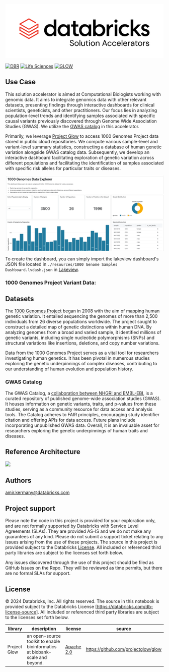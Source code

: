 <img src=https://raw.githubusercontent.com/databricks-industry-solutions/.github/main/profile/solacc_logo.png width="600px">

[![DBR](https://img.shields.io/badge/DBR-HLS-red?logo=databricks&style=for-the-badge)](https://www.databricks.com/solutions/industries/healthcare-and-life-sciences)
[![Life Sciences](https://img.shields.io/badge/🔬RnD-LifeSciences-green?&style=for-the-badge)](hhttps://www.databricks.com/solutions/industries/life-sciences-industry-solutions)
[![GLOW](https://img.shields.io/badge/🧬genomics-Glow-blue?style=for-the-badge)](https://github.com/projectglow/glow)

## Use Case
This solution accelerator is aimed at Computational Biologists working with genomic data. It aims to integrate genomics data with other relevant datasets, presenting findings through interactive dashboards for clinical scientists, geneticists, and other practitioners. Our focus lies in analyzing population-level trends and identifying samples associated with specific causal variants previously discovered through Genome Wide Association Studies (GWAS). We utilize the [GWAS catalog](https://www.ebi.ac.uk/gwas/) in this accelerator.

Primarily, we leverage [Project Glow](https://github.com/projectglow/glow) to access 1000 Genomes Project data stored in public cloud repositories. We compute various sample-level and variant-level summary statistics, constructing a database of human genetic variation alongside GWAS catalog data. Subsequently, we develop an interactive dashboard facilitating exploration of genetic variation across different populations and facilitating the identification of samples associated with specific risk alleles for particular traits or diseases.

![](https://github.com/databricks-industry-solutions/db-omics/blob/53a78f42b9bb679c20094b62cd67c160b71c64e0/images/1KGDash.gif)

To create the dashboard, you can simply import the lakeview dashboard's JSON file located in `./resources/1000 Genome Samples Dashboard.lvdash.json` in [Lakeview](https://docs.databricks.com/en/dashboards/lakeview.html).

### 1000 Genomes Project Variant Data: 

## Datasets

The [1000 Genomes Project](https://www.internationalgenome.org/) began in 2008 with the aim of mapping human genetic variation. It entailed sequencing the genomes of more than 2,500 individuals from 26 diverse populations worldwide.
The project sought to construct a detailed map of genetic distinctions within human DNA. By analyzing genomes from a broad and varied sample, it identified millions of genetic variants, including single nucleotide polymorphisms (SNPs) and structural variations like insertions, deletions, and copy number variations.

Data from the 1000 Genomes Project serves as a vital tool for researchers investigating human genetics. It has been pivotal in numerous studies exploring the genetic underpinnings of complex diseases, contributing to our understanding of human evolution and population history.

### GWAS Catalog
The GWAS Catalog, a [collaboration between NHGRI and EMBL-EBI](https://www.ncbi.nlm.nih.gov/pmc/articles/PMC6323933/), is a curated repository of published genome-wide association studies (GWAS). It houses information on genetic variants, traits, and p-values from these studies, serving as a community resource for data access and analysis tools. The Catalog adheres to FAIR principles, encouraging study identifier citation and offering APIs for data access. Future plans include incorporating unpublished GWAS data. Overall, it is an invaluable asset for researchers exploring the genetic underpinnings of human traits and diseases.

## Reference Architecture
[![](https://mermaid.ink/img/pako:eNp1U8tu2zAQ_BVCubSAo5edtNahgCzRaYAUKOrUFykQaIm2CNOkSlJWjCDf0mMv_bh-Qley4kfhXoTV7OzOzpJ8sXJZUCuwVopUJXr4lgpdL_Y_szsPJXhy_5SKSfI4mweoNKbSgeMsTWV7ruuuqJAbqm26YDbJ7XrtbCX32rSTpsLQvBQsJ9xppFozsXJ81xu6t-5tpsmm4jRjYilb5iXcNs8GlKO9ctM0JyqrhmiHVMzRlKi8dArZCC5JoZ1lzTlUUVGcGfFRoocw-MnQTlUSTT0H2GEyj6YBykvl-_bsc_gV3z_6MIShUG9oke2p2Xb41vqs-RAlMTFkoVi-1k9nqRFKvgtmdigCAperVgxdX6M_P3_9RndcNgjcgziqiNJUQeoTCsNkBZmsGyfbQqI9gC41mSQnG1IbYpgU7ZK6bBQl7WKyfK-V9bsIW8WjYMuM41OJvuWP_DIZ4wvz_LvgG5Q8kDXdMtr0XexW592cKEaEQfi54lKBQ_CLYqLLhSSqeA_GJj0VXESHMI4PIcaHsBOFD-oOwOw47e7oknEeXMURdrF_xP3_4MMeH3_0XD8c5BLmCq6m4-mH6QgdaaOehjGO8fiI35zhUGANrA2Fo2AFvKIXcIdSy5R0Q1MrgLCgS1Jzk1qpeAVqXRVwo3DBjFRWYFRNBxapjZztRP72v-fEjMByN1awJFwDSruaL_vX2j3a17-e5EPD?type=png)](https://mermaid.live/edit#pako:eNp1U8tu2zAQ_BVCubSAo5edtNahgCzRaYAUKOrUFykQaIm2CNOkSlJWjCDf0mMv_bh-Qley4kfhXoTV7OzOzpJ8sXJZUCuwVopUJXr4lgpdL_Y_szsPJXhy_5SKSfI4mweoNKbSgeMsTWV7ruuuqJAbqm26YDbJ7XrtbCX32rSTpsLQvBQsJ9xppFozsXJ81xu6t-5tpsmm4jRjYilb5iXcNs8GlKO9ctM0JyqrhmiHVMzRlKi8dArZCC5JoZ1lzTlUUVGcGfFRoocw-MnQTlUSTT0H2GEyj6YBykvl-_bsc_gV3z_6MIShUG9oke2p2Xb41vqs-RAlMTFkoVi-1k9nqRFKvgtmdigCAperVgxdX6M_P3_9RndcNgjcgziqiNJUQeoTCsNkBZmsGyfbQqI9gC41mSQnG1IbYpgU7ZK6bBQl7WKyfK-V9bsIW8WjYMuM41OJvuWP_DIZ4wvz_LvgG5Q8kDXdMtr0XexW592cKEaEQfi54lKBQ_CLYqLLhSSqeA_GJj0VXESHMI4PIcaHsBOFD-oOwOw47e7oknEeXMURdrF_xP3_4MMeH3_0XD8c5BLmCq6m4-mH6QgdaaOehjGO8fiI35zhUGANrA2Fo2AFvKIXcIdSy5R0Q1MrgLCgS1Jzk1qpeAVqXRVwo3DBjFRWYFRNBxapjZztRP72v-fEjMByN1awJFwDSruaL_vX2j3a17-e5EPD)


## Authors
<amir.kermany@databricks.com>

## Project support 

Please note the code in this project is provided for your exploration only, and are not formally supported by Databricks with Service Level Agreements (SLAs). They are provided AS-IS and we do not make any guarantees of any kind. Please do not submit a support ticket relating to any issues arising from the use of these projects. The source in this project is provided subject to the Databricks [License](./LICENSE.md). All included or referenced third party libraries are subject to the licenses set forth below.

Any issues discovered through the use of this project should be filed as GitHub Issues on the Repo. They will be reviewed as time permits, but there are no formal SLAs for support. 

## License

&copy; 2024 Databricks, Inc. All rights reserved. The source in this notebook is provided subject to the Databricks License [https://databricks.com/db-license-source].  All included or referenced third party libraries are subject to the licenses set forth below.

| library                                | description             | license    | source                                              |
|----------------------------------------|-------------------------|------------|-----------------------------------------------------|
  Project Glow                           | an open-source toolkit to enable bioinformatics at biobank-scale and beyond.|[Apache 2.0](https://github.com/projectglow/glow/blob/main/LICENSE.txt) | https://github.com/projectglow/glow

